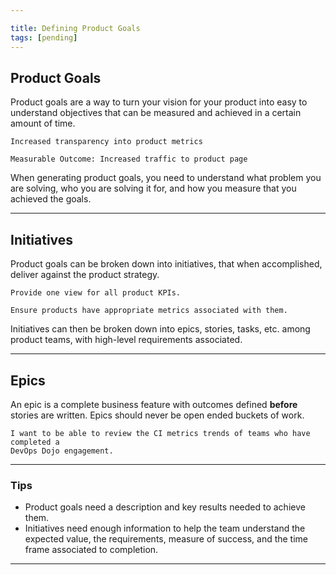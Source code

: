 ```yaml
---

title: Defining Product Goals
tags: [pending]
---
```





## Product Goals

Product goals are a way to turn your vision for your product into easy to
understand objectives that can be measured and achieved in a certain amount of time.

```gherkin
Increased transparency into product metrics

Measurable Outcome: Increased traffic to product page
```

When generating product goals, you need to understand what problem you are
solving, who you are solving it for, and how you measure that you achieved the goals.

---

## Initiatives

Product goals can be broken down into initiatives, that when accomplished,
deliver against the product strategy.

```gherkin
Provide one view for all product KPIs.
```

```gherkin
Ensure products have appropriate metrics associated with them.
```

Initiatives can then be broken down into epics, stories, tasks, etc. among
product teams, with high-level requirements associated.

---

## Epics

An epic is a complete business feature with outcomes defined <b>before</b>
stories are written. Epics should never be open ended buckets of work.

```gherkin
I want to be able to review the CI metrics trends of teams who have completed a
DevOps Dojo engagement.
```

---

### Tips

- Product goals need a description and key results needed to achieve
  them.
- Initiatives need enough information to help the team understand the expected
  value, the requirements, measure of success, and the time frame associated to completion.

---

